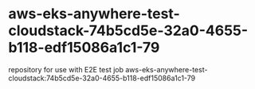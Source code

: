 # aws-eks-anywhere-test-cloudstack-74b5cd5e-32a0-4655-b118-edf15086a1c1-79
repository for use with E2E test job aws-eks-anywhere-test-cloudstack:74b5cd5e-32a0-4655-b118-edf15086a1c1-79
